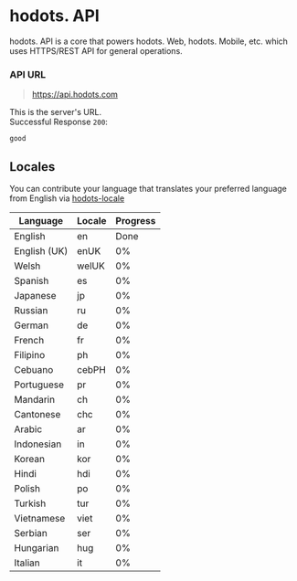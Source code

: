 # hodots. API
hodots. API is a core that powers hodots. Web, hodots. Mobile, etc. which uses HTTPS/REST API for general operations.

### API URL
> https://api.hodots.com

This is the server's URL.<br />
Successful Response `200`:
```
good
```

## Locales
You can contribute your language that translates your preferred language from English via [hodots-locale](https://github.com/leafstudiosDot/hodots-locale)

|Language   |Locale   |Progress   |
|---|---|---|
|English   |en   |Done   |
|English (UK)   |enUK   |0%   |
|Welsh   |welUK   |0%   |
|Spanish   |es   |0%   |
|Japanese   |jp   |0%   |
|Russian   |ru   |0%   |
|German   |de   |0%   |
|French   |fr   |0%   |
|Filipino   |ph   |0%   |
|Cebuano   |cebPH   |0%   |
|Portuguese   |pr   |0%   |
|Mandarin   |ch   |0%   |
|Cantonese   |chc   |0%   |
|Arabic   |ar   |0%   |
|Indonesian   |in   |0%   |
|Korean   |kor   |0%   |
|Hindi   |hdi   |0%   |
|Polish   |po   |0%   |
|Turkish   |tur   |0%   |
|Vietnamese   |viet   |0%   |
|Serbian   |ser   |0%   |
|Hungarian   |hug   |0%   |
|Italian   |it   |0%   |

<br/>
<br/>